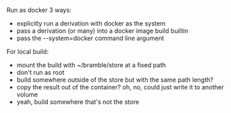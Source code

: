 

Run as docker 3 ways:
 - explicitly run a derivation with docker as the system
 - pass a derivation (or many) into a docker image build builtin
 - pass the --system=docker command line argument

For local build:
 - mount the build with ~/bramble/store at a fixed path
 - don't run as root
 - build somewhere outside of the store but with the same path length?
 - copy the result out of the container? oh, no, could just write it to another volume
 - yeah, build somewhere that's not the store
